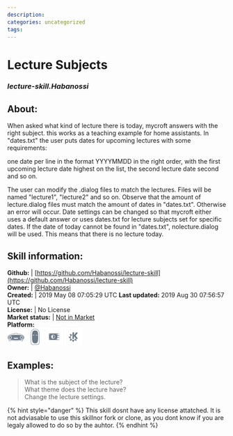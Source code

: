 ```yaml
--- 
description: 
categories: uncategorized   
tags:   
---
```


# Lecture Subjects  
### _lecture-skill.Habanossi_  
## About:  
When asked what kind of lecture there is today, mycroft answers with the right subject. this works as a teaching example for home assistants.
In "dates.txt" the user puts dates for upcoming lectures with some requirements:


one date per line
in the format YYYYMMDD
in the right order, with the first upcoming lecture date highest on the list, the second lecture date second and so on.


The user can modify the .dialog files to match the lectures. Files will be named "lecture1", "lecture2" and so on.
Observe that the amount of lecture.dialog files must match the amount of dates in "dates.txt". Otherwise an error will occur.
Date settings can be changed so that mycroft either uses a default answer or uses dates.txt for lecture subjects set for specific dates.
If the date of today cannot be found in "dates.txt", nolecture.dialog will be used. This means that there is no lecture today.

## Skill information:  
**Github:** | [https://github.com/Habanossi/lecture-skill](https://github.com/Habanossi/lecture-skill)  
**Owner:** | [@Habanossi](https://github.com/Habanossi)  
**Created:** | 2019 May 08 07:05:29 UTC  **Last updated:** 2019 Aug 30 07:56:57 UTC  
**License:** | No License  
**Market status:** | [Not in Market](https://market.mycroft.ai/skill/)  
**Platform:**  
 ![](../.gitbook/assets/mark-1-icon.png)  ![](../.gitbook/assets/mark-2-icon.png)  ![](../.gitbook/assets/picroft-icon.png)  ![](../.gitbook/assets/kde.png)   
## Examples:  
> What is the subject of the lecture?  
> What theme does the lecture have?  
> Change the lecture settings.  
  
{% hint style="danger" %}
This skill dosnt have any license attatched. It is not adviasable to use this skillnor fork or clone, as you dont know if you are legaly allowed to do so by the auhtor.
{% endhint %}
